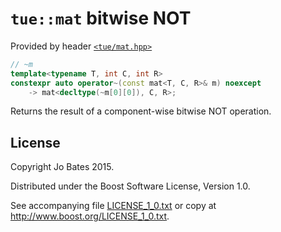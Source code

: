 `tue::mat` bitwise NOT
======================
Provided by header [`<tue/mat.hpp>`](../../headers/mat.md)

```c++
// ~m
template<typename T, int C, int R>
constexpr auto operator~(const mat<T, C, R>& m) noexcept
	-> mat<decltype(~m[0][0]), C, R>;
```

Returns the result of a component-wise bitwise NOT operation.

License
-------
Copyright Jo Bates 2015.

Distributed under the Boost Software License, Version 1.0.

See accompanying file [LICENSE_1_0.txt](../../../LICENSE_1_0.txt) or copy at
http://www.boost.org/LICENSE_1_0.txt.

